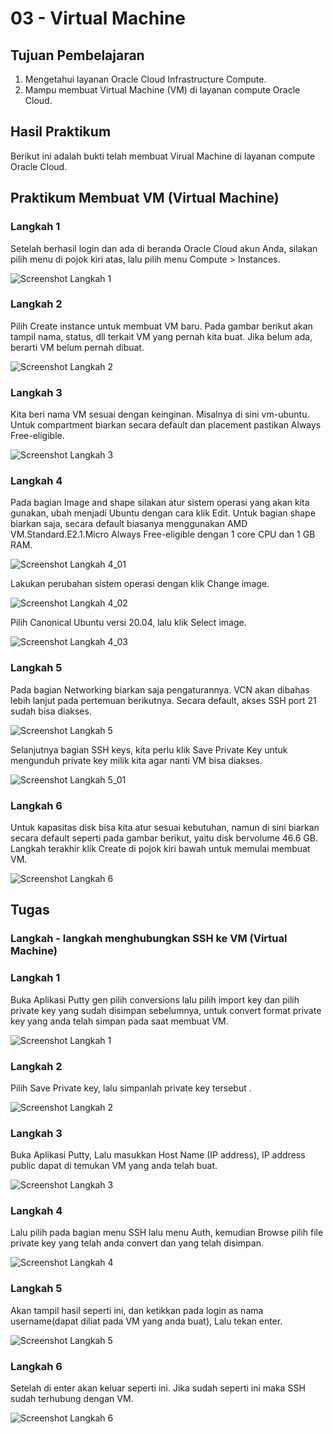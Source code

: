 # 03 - Virtual Machine

## Tujuan Pembelajaran

1. Mengetahui layanan Oracle Cloud Infrastructure Compute.
2. Mampu membuat Virtual Machine (VM) di layanan compute Oracle Cloud.

## Hasil Praktikum

Berikut ini adalah bukti telah membuat Virual Machine di layanan compute Oracle Cloud.

## Praktikum Membuat VM (Virtual Machine)

### Langkah 1
Setelah berhasil login dan ada di beranda Oracle Cloud akun Anda, silakan pilih menu di
pojok kiri atas, lalu pilih menu Compute > Instances.

![Screenshot Langkah 1](img/langkah_1.png)

### Langkah 2
Pilih Create instance untuk membuat VM baru. Pada gambar berikut akan tampil nama,
status, dll terkait VM yang pernah kita buat. Jika belum ada, berarti VM belum pernah dibuat.

![Screenshot Langkah 2](img/langkah_2.png)

### Langkah 3
Kita beri nama VM sesuai dengan keinginan. Misalnya di sini vm-ubuntu. Untuk
compartment biarkan secara default dan placement pastikan Always Free-eligible. 

![Screenshot Langkah 3](img/langkah_3.png)

### Langkah 4
Pada bagian Image and shape silakan atur sistem operasi yang akan kita gunakan, ubah
menjadi Ubuntu dengan cara klik Edit. Untuk bagian shape biarkan saja, secara default biasanya
menggunakan AMD VM.Standard.E2.1.Micro Always Free-eligible dengan 1 core CPU dan 1 GB
RAM.

![Screenshot Langkah 4_01](img/langkah_4_01.png)

Lakukan perubahan sistem operasi dengan klik Change image.

![Screenshot Langkah 4_02](img/langkah_4_02.png)

Pilih Canonical Ubuntu versi 20.04, lalu klik Select image.

![Screenshot Langkah 4_03](img/langkah_4_03.png)

### Langkah 5
Pada bagian Networking biarkan saja pengaturannya. VCN akan dibahas lebih lanjut pada
pertemuan berikutnya. Secara default, akses SSH port 21 sudah bisa diakses.

![Screenshot Langkah 5](img/langkah_5.png)

Selanjutnya bagian SSH keys, kita perlu klik Save Private Key untuk mengunduh private key milik
kita agar nanti VM bisa diakses.

![Screenshot Langkah 5_01](img/langkah_5_01.png)

### Langkah 6
Untuk kapasitas disk bisa kita atur sesuai kebutuhan, namun di sini biarkan secara default
seperti pada gambar berikut, yaitu disk bervolume 46.6 GB. Langkah terakhir klik Create di pojok
kiri bawah untuk memulai membuat VM.

![Screenshot Langkah 6](img/langkah_6.png)

## Tugas 

### Langkah - langkah menghubungkan SSH ke VM (Virtual Machine)

### Langkah 1
Buka Aplikasi Putty gen pilih conversions lalu pilih import key dan pilih private key yang sudah disimpan sebelumnya, untuk convert format private key yang anda telah simpan pada saat membuat VM.

![Screenshot Langkah 1](img/langkah_1_tugas.png)

### Langkah 2
Pilih Save Private key, lalu simpanlah private key tersebut .

![Screenshot Langkah 2](img/langkah_2_tugas.png)

### Langkah 3
Buka Aplikasi Putty, Lalu masukkan Host Name (IP address), IP address public dapat di temukan VM yang anda telah buat. 

![Screenshot Langkah 3](img/langkah_3_tugas.png)

### Langkah 4
Lalu pilih pada bagian menu SSH lalu menu Auth, kemudian Browse pilih file private key yang telah anda convert dan yang telah disimpan.

![Screenshot Langkah 4](img/langkah_4_tugas.png)

### Langkah 5
Akan tampil hasil seperti ini, dan ketikkan pada login as nama username(dapat diliat pada VM yang anda buat), Lalu tekan enter. 

![Screenshot Langkah 5](img/langkah_5_tugas.png)

### Langkah 6
Setelah di enter akan keluar seperti ini. Jika sudah seperti ini maka SSH sudah terhubung dengan VM.

![Screenshot Langkah 6](img/langkah_6_tugas.png)
